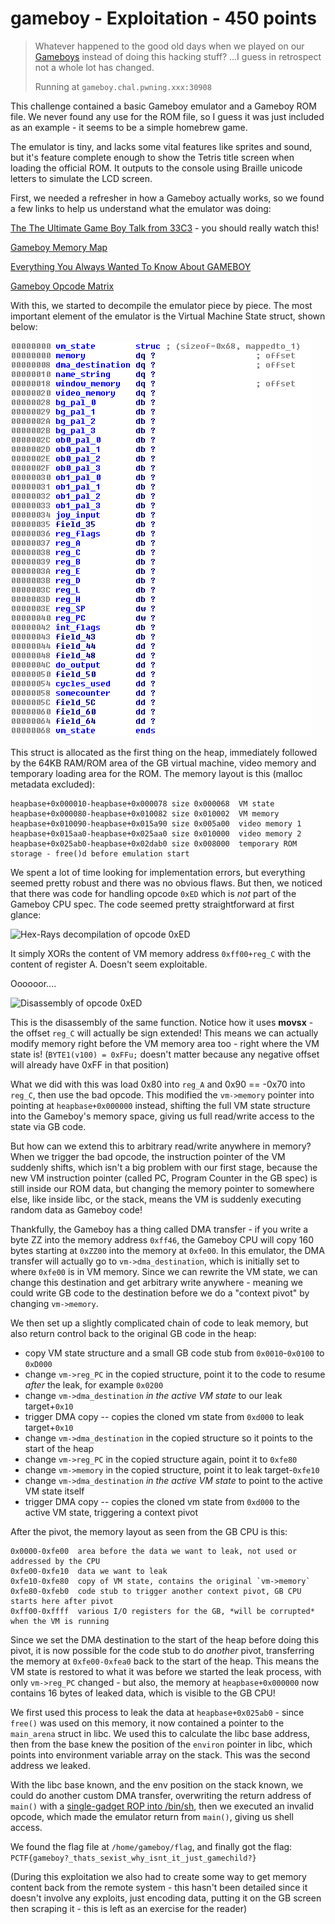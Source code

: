 # gameboy - Exploitation - 450 points

> Whatever happened to the good old days when we played on our [Gameboys](./gameboy_c7a4e5cde2194af9b66aa5fbc724c785.tar.gz)
> instead of doing this hacking stuff? ...I guess in retrospect not a whole lot has changed. 
>
> Running at `gameboy.chal.pwning.xxx:30908`

This challenge contained a basic Gameboy emulator and a Gameboy ROM file. We never found any use for the ROM file, so I
guess it was just included as an example - it seems to be a simple homebrew game.

The emulator is tiny, and lacks some vital features like sprites and sound, but it's feature complete enough to show the
Tetris title screen when loading the official ROM. It outputs to the console using Braille unicode letters to simulate the
LCD screen.

First, we needed a refresher in how a Gameboy actually works, so we found a few links to help us understand what the
emulator was doing:

[The The Ultimate Game Boy Talk from 33C3](https://www.youtube.com/watch?v=HyzD8pNlpwI) - you should really watch this!

[Gameboy Memory Map](http://gameboy.mongenel.com/dmg/asmmemmap.html)

[Everything You Always Wanted To Know About GAMEBOY](http://bgb.bircd.org/pandocs.htm)

[Gameboy Opcode Matrix](http://pastraiser.com/cpu/gameboy/gameboy_opcodes.html)

With this, we started to decompile the emulator piece by piece. The most important element of the emulator is the Virtual
Machine State struct, shown below:

![VM struct](./images/vm_struct.png)

This struct is allocated as the first thing on the heap, immediately followed by the 64KB RAM/ROM area of the GB virtual
machine, video memory and temporary loading area for the ROM. The memory layout is this (malloc metadata excluded):

    heapbase+0x000010-heapbase+0x000078 size 0x000068  VM state
    heapbase+0x000080-heapbase+0x010082 size 0x010002  VM memory
    heapbase+0x010090-heapbase+0x015a90 size 0x005a00  video memory 1
    heapbase+0x015aa0-heapbase+0x025aa0 size 0x010000  video memory 2
    heapbase+0x025ab0-heapbase+0x02dab0 size 0x008000  temporary ROM storage - free()d before emulation start
    
We spent a lot of time looking for implementation errors, but everything seemed pretty robust and there was no obvious
flaws. But then, we noticed that there was code for handling opcode `0xED` which is *not* part of the Gameboy CPU spec.
The code seemed pretty straightforward at first glance:

![Hex-Rays decompilation of opcode 0xED](./opcode_ed_hexrays.png)

It simply XORs the content of VM memory address `0xff00+reg_C` with the content of register A. Doesn't seem
exploitable.

Oooooor....

![Disassembly of opcode 0xED](./opcode_ed_disassembly.png)

This is the disassembly of the same function. Notice how it uses **movsx** - the offset `reg_C` will actually be sign
extended! This means we can actually modify memory right before the VM memory area too - right where the VM state is!
(`BYTE1(v100) = 0xFFu;` doesn't matter because any negative offset will already have 0xFF in that position)

What we did with this was load 0x80 into `reg_A` and 0x90 == -0x70 into `reg_C`, then use the bad opcode. This modified the
`vm->memory` pointer into pointing at `heapbase+0x000000` instead, shifting the full VM state structure into the Gameboy's
memory space, giving us full read/write access to the state via GB code.

But how can we extend this to arbitrary read/write anywhere in memory? When we trigger the bad opcode, the instruction
pointer of the VM suddenly shifts, which isn't a big problem with our first stage, because the new VM instruction pointer
(called PC, Program Counter in the GB spec) is still inside our ROM data, but changing the memory pointer to somewhere else,
like inside libc, or the stack, means the VM is suddenly executing random data as Gameboy code!

Thankfully, the Gameboy has a thing called DMA transfer - if you write a byte ZZ into the memory address `0xff46`, the
Gameboy CPU will copy 160 bytes starting at `0xZZ00` into the memory at `0xfe00`. In this emulator, the DMA transfer will
actually go to `vm->dma_destination`, which is initially set to where `0xfe00` is in VM memory. Since we can rewrite the VM
state, we can change this destination and get arbitrary write anywhere - meaning we could write GB code to the destination
before we do a "context pivot" by changing `vm->memory`.

We then set up a slightly complicated chain of code to leak memory, but also return control back to the original GB code in
the heap:

 - copy VM state structure and a small GB code stub from `0x0010`-`0x0100` to `0xD000`
 - change `vm->reg_PC` in the copied structure, point it to the code to resume *after* the leak, for example `0x0200`
 - change `vm->dma_destination` *in the active VM state* to our leak target+`0x10`
 - trigger DMA copy -- copies the cloned vm state from `0xd000` to leak target+`0x10`
 - change `vm->dma_destination` in the copied structure so it points to the start of the heap
 - change `vm->reg_PC` in the copied structure again, point it to `0xfe80`
 - change `vm->memory` in the copied structure, point it to leak target-`0xfe10`
 - change `vm->dma_destination` *in the active VM state* to point to the active VM state itself
 - trigger DMA copy -- copies the cloned vm state from `0xd000` to the active VM state, triggering a context pivot

 
After the pivot, the memory layout as seen from the GB CPU is this:

    0x0000-0xfe00  area before the data we want to leak, not used or addressed by the CPU
    0xfe00-0xfe10  data we want to leak
    0xfe10-0xfe80  copy of VM state, contains the original `vm->memory`
    0xfe80-0xfeb0  code stub to trigger another context pivot, GB CPU starts here after pivot
    0xff00-0xffff  various I/O registers for the GB, *will be corrupted* when the VM is running
    
Since we set the DMA destination to the start of the heap before doing this pivot, it is now possible for the code stub to
do *another* pivot, transferring the memory at `0xfe00-0xfea0` back to the start of the heap. This means the VM state is
restored to what it was before we started the leak process, with only `vm->reg_PC` changed - but also, the memory at
`heapbase+0x000000` now contains 16 bytes of leaked data, which is visible to the GB CPU!

We first used this process to leak the data at `heapbase+0x025ab0` - since `free()` was used on this memory, it now
contained a pointer to the `main_arena` struct in libc. We used this to calculate the libc base address, then from the base
knew the position of the `environ` pointer in libc, which points into environment variable array on the stack. This was the
second address we leaked.

With the libc base known, and the env position on the stack known, we could do another custom DMA transfer, overwriting the
return
address of `main()` with a [single-gadget ROP into /bin/sh](https://kimiyuki.net/blog/2016/09/16/one-gadget-rce-ubuntu-1604/),
then we executed an invalid opcode, which made the emulator return from `main()`, giving us shell access.

We found the flag file at `/home/gameboy/flag`, and finally got the flag: 
`PCTF{gameboy?_thats_sexist_why_isnt_it_just_gamechild?}`

(During this exploitation we also had to create some way to get memory content back from the remote system - this hasn't
been detailed since it doesn't involve any exploits, just encoding data, putting it on the GB screen then scraping it -
this is left as an exercise for the reader)
